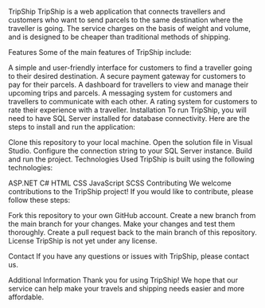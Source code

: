 TripShip
TripShip is a web application that connects travellers and customers who want to send parcels to the same destination where the traveller is going. The service charges on the basis of weight and volume, and is designed to be cheaper than traditional methods of shipping.

Features
Some of the main features of TripShip include:

A simple and user-friendly interface for customers to find a traveller going to their desired destination.
A secure payment gateway for customers to pay for their parcels.
A dashboard for travellers to view and manage their upcoming trips and parcels.
A messaging system for customers and travellers to communicate with each other.
A rating system for customers to rate their experience with a traveller.
Installation
To run TripShip, you will need to have SQL Server installed for database connectivity. Here are the steps to install and run the application:

Clone this repository to your local machine.
Open the solution file in Visual Studio.
Configure the connection string to your SQL Server instance.
Build and run the project.
Technologies Used
TripShip is built using the following technologies:

ASP.NET
C#
HTML
CSS
JavaScript
SCSS
Contributing
We welcome contributions to the TripShip project! If you would like to contribute, please follow these steps:

Fork this repository to your own GitHub account.
Create a new branch from the main branch for your changes.
Make your changes and test them thoroughly.
Create a pull request back to the main branch of this repository.
License
TripShip is not yet under any license.

Contact
If you have any questions or issues with TripShip, please contact us.

Additional Information
Thank you for using TripShip! We hope that our service can help make your travels and shipping needs easier and more affordable.
